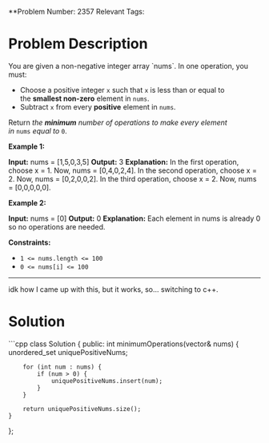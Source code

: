 
**Problem Number: 2357
Relevant Tags:
<h1> Problem Description </h1>
You are given a non-negative integer array `nums`. In one operation, you must:

- Choose a positive integer `x` such that `x` is less than or equal to the **smallest non-zero** element in `nums`.
- Subtract `x` from every **positive** element in `nums`.

Return _the **minimum** number of operations to make every element in_ `nums` _equal to_ `0`.

**Example 1:**

**Input:** nums = [1,5,0,3,5]
**Output:** 3
**Explanation:**
In the first operation, choose x = 1. Now, nums = [0,4,0,2,4].
In the second operation, choose x = 2. Now, nums = [0,2,0,0,2].
In the third operation, choose x = 2. Now, nums = [0,0,0,0,0].

**Example 2:**

**Input:** nums = [0]
**Output:** 0
**Explanation:** Each element in nums is already 0 so no operations are needed.

**Constraints:**

- `1 <= nums.length <= 100`
- `0 <= nums[i] <= 100`

-----
idk how I came up with this, but it works, so...
switching to c++.

<h1> Solution </h1>
```cpp
class Solution {
public:
    int minimumOperations(vector<int>& nums) {
        unordered_set<int> uniquePositiveNums;
        
        for (int num : nums) {
            if (num > 0) {
                uniquePositiveNums.insert(num);
            }
        }
        
        return uniquePositiveNums.size();
    }
};
```